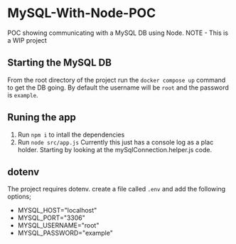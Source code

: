 # MySQL-With-Node-POC
POC showing communicating with a MySQL DB using Node.
NOTE - This is a WIP project

## Starting the MySQL DB
From the root directory of the project run the `docker compose up` command to get the DB going.
By default the username will be `root` and the password is `example`.

## Runing the app
1. Run `npm i` to intall the dependencies
2. Run `node src/app.js`
Currently this just has a console log as a plac holder. Starting by looking at the mySqlConnection.helper.js code.

## dotenv
The project requires dotenv. create a file called `.env` and add the following options;
- MYSQL_HOST="localhost"
- MYSQL_PORT="3306"
- MYSQL_USERNAME="root"
- MYSQL_PASSWORD="example"